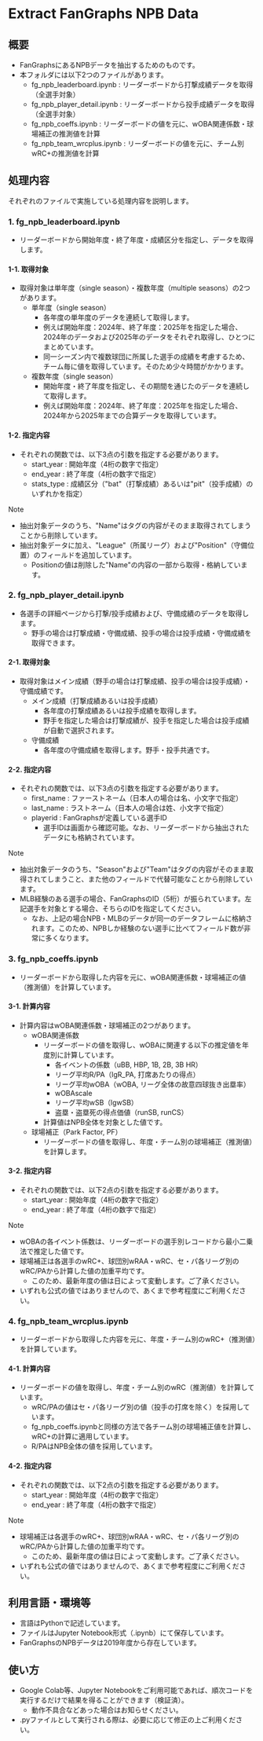 # Extract FanGraphs NPB Data

## 概要
- FanGraphsにあるNPBデータを抽出するためのものです。
- 本フォルダには以下2つのファイルがあります。
    - fg_npb_leaderboard.ipynb : リーダーボードから打撃成績データを取得（全選手対象）
    - fg_npb_player_detail.ipynb : リーダーボードから投手成績データを取得（全選手対象）
    - fg_npb_coeffs.ipynb : リーダーボードの値を元に、wOBA関連係数・球場補正の推測値を計算
    - fg_npb_team_wrcplus.ipynb : リーダーボードの値を元に、チーム別wRC+の推測値を計算

## 処理内容
それぞれのファイルで実施している処理内容を説明します。
### 1. fg_npb_leaderboard.ipynb
- リーダーボードから開始年度・終了年度・成績区分を指定し、データを取得します。
#### 1-1. 取得対象
- 取得対象は単年度（single season）・複数年度（multiple seasons）の2つがあります。
    - 単年度（single season）
        - 各年度の単年度のデータを連続して取得します。
        - 例えば開始年度：2024年、終了年度：2025年を指定した場合、2024年のデータおよび2025年のデータをそれぞれ取得し、ひとつにまとめています。
        - 同一シーズン内で複数球団に所属した選手の成績を考慮するため、チーム毎に値を取得しています。そのため少々時間がかかります。
    - 複数年度（single season）
        - 開始年度・終了年度を指定し、その期間を通じたのデータを連続して取得します。
        - 例えば開始年度：2024年、終了年度：2025年を指定した場合、2024年から2025年までの合算データを取得しています。
#### 1-2. 指定内容
- それぞれの関数では、以下3点の引数を指定する必要があります。
    - start_year : 開始年度（4桁の数字で指定）
    - end_year : 終了年度（4桁の数字で指定）
    - stats_type : 成績区分（"bat"（打撃成績）あるいは"pit"（投手成績）のいずれかを指定）
> [!NOTE]  
> - 抽出対象データのうち、"Name"はタグの内容がそのまま取得されてしまうことから削除しています。
> - 抽出対象データに加え、"League"（所属リーグ）および"Position"（守備位置）のフィールドを追加しています。
>   - Positionの値は削除した"Name"の内容の一部から取得・格納しています。

### 2. fg_npb_player_detail.ipynb
- 各選手の詳細ページから打撃/投手成績および、守備成績のデータを取得します。
    - 野手の場合は打撃成績・守備成績、投手の場合は投手成績・守備成績を取得できます。

#### 2-1. 取得対象
- 取得対象はメイン成績（野手の場合は打撃成績、投手の場合は投手成績）・守備成績です。
    - メイン成績（打撃成績あるいは投手成績）
        - 各年度の打撃成績あるいは投手成績を取得します。
        - 野手を指定した場合は打撃成績が、投手を指定した場合は投手成績が自動で選択されます。
    - 守備成績
        - 各年度の守備成績を取得します。野手・投手共通です。
#### 2-2. 指定内容
- それぞれの関数では、以下3点の引数を指定する必要があります。
    - first_name : ファーストネーム（日本人の場合は名、小文字で指定）
    - last_name : ラストネーム（日本人の場合は姓、小文字で指定）
    - playerid : FanGraphsが定義している選手ID
        - 選手IDは画面から確認可能。なお、リーダーボードから抽出されたデータにも格納されています。
> [!NOTE]  
> - 抽出対象データのうち、"Season"および"Team"はタグの内容がそのまま取得されてしまうこと、また他のフィールドで代替可能なことから削除しています。
> - MLB経験のある選手の場合、FanGraphsのID（5桁）が振られています。左記選手を対象とする場合、そちらのIDを指定してください。
>   - なお、上記の場合NPB・MLBのデータが同一のデータフレームに格納されます。このため、NPBしか経験のない選手に比べてフィールド数が非常に多くなります。

### 3. fg_npb_coeffs.ipynb
- リーダーボードから取得した内容を元に、wOBA関連係数・球場補正の値（推測値）を計算しています。

#### 3-1. 計算内容
- 計算内容はwOBA関連係数・球場補正の2つがあります。
    - wOBA関連係数
        - リーダーボードの値を取得し、wOBAに関連する以下の推定値を年度別に計算しています。
            - 各イベントの係数（uBB, HBP, 1B, 2B, 3B HR）
            - リーグ平均R/PA（lgR_PA, 打席あたりの得点）
            - リーグ平均wOBA（wOBA, リーグ全体の故意四球抜き出塁率）
            - wOBAscale
            - リーグ平均wSB（lgwSB）
            - 盗塁・盗塁死の得点価値（runSB, runCS）
        - 計算値はNPB全体を対象とした値です。
    - 球場補正（Park Factor, PF）
        - リーダーボードの値を取得し、年度・チーム別の球場補正（推測値）を計算します。
#### 3-2. 指定内容
- それぞれの関数では、以下2点の引数を指定する必要があります。
    - start_year : 開始年度（4桁の数字で指定）
    - end_year : 終了年度（4桁の数字で指定）

> [!NOTE]  
> - wOBAの各イベント係数は、リーダーボードの選手別レコードから最小二乗法で推定した値です。
> - 球場補正は各選手のwRC+、球団別wRAA・wRC、セ・パ各リーグ別のwRC/PAから計算した値の加重平均です。
>   - このため、最新年度の値は日によって変動します。ご了承ください。
> - いずれも公式の値ではありませんので、あくまで参考程度にご利用ください。

### 4. fg_npb_team_wrcplus.ipynb
- リーダーボードから取得した内容を元に、年度・チーム別のwRC+（推測値）を計算しています。

#### 4-1. 計算内容
- リーダーボードの値を取得し、年度・チーム別のwRC（推測値）を計算しています。
    - wRC/PAの値はセ・パ各リーグ別の値（投手の打席を除く）を採用しています。
    - fg_npb_coeffs.ipynbと同様の方法で各チーム別の球場補正値を計算し、wRC+の計算に適用しています。
    - R/PAはNPB全体の値を採用しています。
#### 4-2. 指定内容
- それぞれの関数では、以下2点の引数を指定する必要があります。
    - start_year : 開始年度（4桁の数字で指定）
    - end_year : 終了年度（4桁の数字で指定）

> [!NOTE]  
> - 球場補正は各選手のwRC+、球団別wRAA・wRC、セ・パ各リーグ別のwRC/PAから計算した値の加重平均です。
>   - このため、最新年度の値は日によって変動します。ご了承ください。
> - いずれも公式の値ではありませんので、あくまで参考程度にご利用ください。

## 利用言語・環境等
- 言語はPythonで記述しています。
- ファイルはJupyter Notebook形式（.ipynb）にて保存しています。
- FanGraphsのNPBデータは2019年度から存在しています。

## 使い方
- Google Colab等、Jupyter Notebookをご利用可能であれば、順次コードを実行するだけで結果を得ることができます（検証済）。
    - 動作不具合などあった場合はお知らせください。
- .pyファイルとして実行される際は、必要に応じて修正の上ご利用ください。